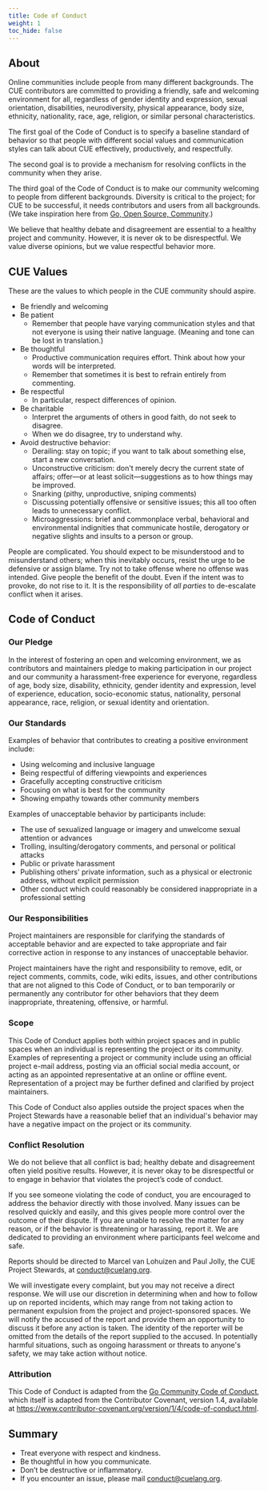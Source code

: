 ```yaml
---
title: Code of Conduct
weight: 1
toc_hide: false
---
```


## About

Online communities include people from many different backgrounds.
The CUE contributors are committed to providing a friendly, safe and welcoming
environment for all, regardless of gender identity and expression, sexual orientation,
disabilities, neurodiversity, physical appearance, body size, ethnicity, nationality,
race, age, religion, or similar personal characteristics.

The first goal of the Code of Conduct is to specify a baseline standard
of behavior so that people with different social values and communication
styles can talk about CUE effectively, productively, and respectfully.

The second goal is to provide a mechanism for resolving conflicts in the
community when they arise.

The third goal of the Code of Conduct is to make our community welcoming to
people from different backgrounds.
Diversity is critical to the project; for CUE to be successful, it needs
contributors and users from all backgrounds.
(We take inspiration here from
[Go, Open Source, Community](https://blog.golang.org/open-source).)

We believe that healthy debate and disagreement are essential to a healthy project and community.
However, it is never ok to be disrespectful.
We value diverse opinions, but we value respectful behavior more.

## CUE Values

These are the values to which people in the CUE community should aspire.

- Be friendly and welcoming
- Be patient
  - Remember that people have varying communication styles and that not
    everyone is using their native language.
    (Meaning and tone can be lost in translation.)
- Be thoughtful
  - Productive communication requires effort.
    Think about how your words will be interpreted.
  - Remember that sometimes it is best to refrain entirely from commenting.
- Be respectful
  - In particular, respect differences of opinion.
- Be charitable
  - Interpret the arguments of others in good faith, do not seek to disagree.
  - When we do disagree, try to understand why.
- Avoid destructive behavior:
  - Derailing: stay on topic; if you want to talk about something else,
    start a new conversation.
  - Unconstructive criticism: don't merely decry the current state of affairs;
    offer—or at least solicit—suggestions as to how things may be improved.
  - Snarking (pithy, unproductive, sniping comments)
  - Discussing potentially offensive or sensitive issues;
    this all too often leads to unnecessary conflict.
  - Microaggressions: brief and commonplace verbal, behavioral and
    environmental indignities that communicate hostile, derogatory or negative
    slights and insults to a person or group.

People are complicated.
You should expect to be misunderstood and to misunderstand others;
when this inevitably occurs, resist the urge to be defensive or assign blame.
Try not to take offense where no offense was intended.
Give people the benefit of the doubt.
Even if the intent was to provoke, do not rise to it.
It is the responsibility of *all parties* to de-escalate conflict when it arises.

## Code of Conduct

### Our Pledge

In the interest of fostering an open and welcoming environment, we as
contributors and maintainers pledge to making participation in our project and
our community a harassment-free experience for everyone, regardless of age, body
size, disability, ethnicity, gender identity and expression, level of
experience, education, socio-economic status, nationality, personal appearance,
race, religion, or sexual identity and orientation.

### Our Standards

Examples of behavior that contributes to creating a positive environment
include:

 - Using welcoming and inclusive language
 - Being respectful of differing viewpoints and experiences
 - Gracefully accepting constructive criticism
 - Focusing on what is best for the community
 - Showing empathy towards other community members

Examples of unacceptable behavior by participants include:

- The use of sexualized language or imagery and unwelcome sexual attention or
  advances
- Trolling, insulting/derogatory comments, and personal or political attacks
- Public or private harassment
- Publishing others' private information, such as a physical or electronic
  address, without explicit permission
- Other conduct which could reasonably be considered inappropriate in a
  professional setting

### Our Responsibilities

Project maintainers are responsible for clarifying the standards of acceptable
behavior and are expected to take appropriate and fair corrective action in
response to any instances of unacceptable behavior.

Project maintainers have the right and responsibility to remove, edit, or reject
comments, commits, code, wiki edits, issues, and other contributions that are
not aligned to this Code of Conduct, or to ban temporarily or permanently any
contributor for other behaviors that they deem inappropriate, threatening,
offensive, or harmful.

### Scope

This Code of Conduct applies both within project spaces and in public spaces
when an individual is representing the project or its community. Examples of
representing a project or community include using an official project e-mail
address, posting via an official social media account, or acting as an appointed
representative at an online or offline event. Representation of a project may be
further defined and clarified by project maintainers.

This Code of Conduct also applies outside the project spaces when the Project
Stewards have a reasonable belief that an individual's behavior may have a
negative impact on the project or its community.

### Conflict Resolution

We do not believe that all conflict is bad; healthy debate and disagreement
often yield positive results. However, it is never okay to be disrespectful or
to engage in behavior that violates the project’s code of conduct.

If you see someone violating the code of conduct, you are encouraged to address
the behavior directly with those involved. Many issues can be resolved quickly
and easily, and this gives people more control over the outcome of their
dispute. If you are unable to resolve the matter for any reason, or if the
behavior is threatening or harassing, report it. We are dedicated to providing
an environment where participants feel welcome and safe.

Reports should be directed to Marcel van Lohuizen and Paul Jolly, the
CUE Project Stewards, at <conduct@cuelang.org>.

We will investigate every complaint, but you may not receive a direct response.
We will use our discretion in determining when and how to follow up on reported
incidents, which may range from not taking action to permanent expulsion from
the project and project-sponsored spaces. We will notify the accused of the
report and provide them an opportunity to discuss it before any action is taken.
The identity of the reporter will be omitted from the details of the report
supplied to the accused. In potentially harmful situations, such as ongoing
harassment or threats to anyone's safety, we may take action without notice.

### Attribution

This Code of Conduct is adapted from the [Go Community Code of Conduct](https://golang.org/conduct), which
itself is adapted from the Contributor Covenant, version 1.4, available at
<https://www.contributor-covenant.org/version/1/4/code-of-conduct.html>.

## Summary

- Treat everyone with respect and kindness.
- Be thoughtful in how you communicate.
- Don’t be destructive or inflammatory.
- If you encounter an issue, please mail <conduct@cuelang.org>.
